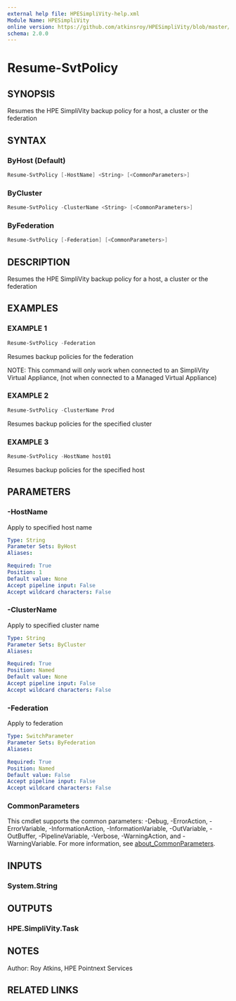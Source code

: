 ```yaml
---
external help file: HPESimpliVity-help.xml
Module Name: HPESimpliVity
online version: https://github.com/atkinsroy/HPESimpliVity/blob/master/docs/Get-SvtDatastoreComputeNode.md
schema: 2.0.0
---
```


# Resume-SvtPolicy

## SYNOPSIS

Resumes the HPE SimpliVity backup policy for a host, a cluster or the federation

## SYNTAX

### ByHost (Default)

```PowerShell
Resume-SvtPolicy [-HostName] <String> [<CommonParameters>]
```

### ByCluster

```PowerShell
Resume-SvtPolicy -ClusterName <String> [<CommonParameters>]
```

### ByFederation

```PowerShell
Resume-SvtPolicy [-Federation] [<CommonParameters>]
```

## DESCRIPTION

Resumes the HPE SimpliVity backup policy for a host, a cluster or the federation

## EXAMPLES

### EXAMPLE 1

```PowerShell
Resume-SvtPolicy -Federation
```

Resumes backup policies for the federation

NOTE: This command will only work when connected to an SimpliVity Virtual Appliance, (not when connected to a Managed Virtual Appliance)

### EXAMPLE 2

```PowerShell
Resume-SvtPolicy -ClusterName Prod
```

Resumes backup policies for the specified cluster

### EXAMPLE 3

```PowerShell
Resume-SvtPolicy -HostName host01
```

Resumes backup policies for the specified host

## PARAMETERS

### -HostName

Apply to specified host name

```yaml
Type: String
Parameter Sets: ByHost
Aliases:

Required: True
Position: 1
Default value: None
Accept pipeline input: False
Accept wildcard characters: False
```

### -ClusterName

Apply to specified cluster name

```yaml
Type: String
Parameter Sets: ByCluster
Aliases:

Required: True
Position: Named
Default value: None
Accept pipeline input: False
Accept wildcard characters: False
```

### -Federation

Apply to federation

```yaml
Type: SwitchParameter
Parameter Sets: ByFederation
Aliases:

Required: True
Position: Named
Default value: False
Accept pipeline input: False
Accept wildcard characters: False
```

### CommonParameters

This cmdlet supports the common parameters: -Debug, -ErrorAction, -ErrorVariable, -InformationAction, -InformationVariable, -OutVariable, -OutBuffer, -PipelineVariable, -Verbose, -WarningAction, and -WarningVariable. For more information, see [about_CommonParameters](http://go.microsoft.com/fwlink/?LinkID=113216).

## INPUTS

### System.String

## OUTPUTS

### HPE.SimpliVity.Task

## NOTES

Author: Roy Atkins, HPE Pointnext Services

## RELATED LINKS
